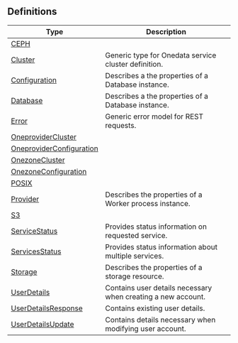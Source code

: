 
<a name="definitions"></a>
## Definitions

|Type|Description|
|---|---|
|[CEPH](definitions/CEPH.md)||
|[Cluster](definitions/Cluster.md)|Generic type for Onedata service cluster definition.|
|[Configuration](definitions/Configuration.md)|Describes a the properties of a Database instance.|
|[Database](definitions/Database.md)|Describes a the properties of a Database instance.|
|[Error](definitions/Error.md)|Generic error model for REST requests.|
|[OneproviderCluster](definitions/OneproviderCluster.md)||
|[OneproviderConfiguration](definitions/OneproviderConfiguration.md)||
|[OnezoneCluster](definitions/OnezoneCluster.md)||
|[OnezoneConfiguration](definitions/OnezoneConfiguration.md)||
|[POSIX](definitions/POSIX.md)||
|[Provider](definitions/Provider.md)|Describes the properties of a Worker process instance.|
|[S3](definitions/S3.md)||
|[ServiceStatus](definitions/ServiceStatus.md)|Provides status information on requested service.|
|[ServicesStatus](definitions/ServicesStatus.md)|Provides status information about multiple services.|
|[Storage](definitions/Storage.md)|Describes the properties of a storage resource.|
|[UserDetails](definitions/UserDetails.md)|Contains user details necessary when creating a new account.|
|[UserDetailsResponse](definitions/UserDetailsResponse.md)|Contains existing user details.|
|[UserDetailsUpdate](definitions/UserDetailsUpdate.md)|Contains details necessary when modifying user account.|



